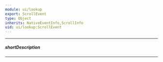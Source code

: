 ```yaml
---
module: ui/lookup
export: ScrollEvent
type: Object
inherits: NativeEventInfo,ScrollInfo
uid: ui/lookup:ScrollEvent
---
```

---
##### shortDescription
<!-- Description goes here -->

---
<!-- Description goes here -->